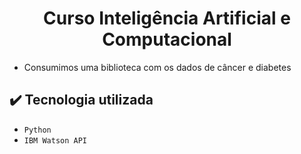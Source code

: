 <h1 align="center"> Curso Inteligência Artificial e Computacional </h1>

* Consumimos uma biblioteca com os dados de câncer e diabetes

## ✔️ Tecnologia utilizada

- ``Python``
- ``IBM Watson API``
